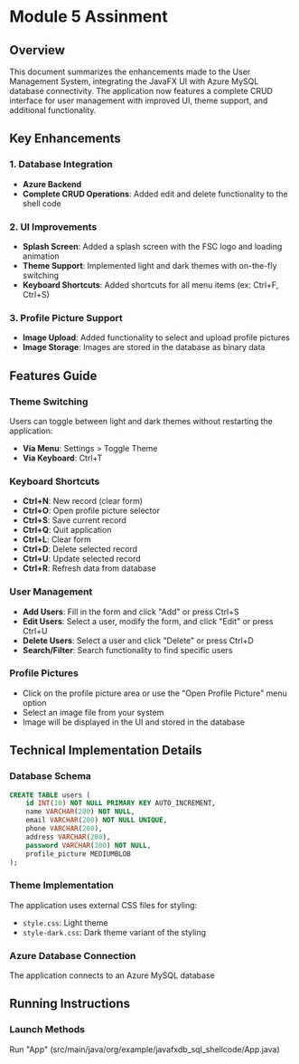 # Module 5 Assinment

## Overview

This document summarizes the 
enhancements made to the User Management System, integrating the JavaFX UI with Azure MySQL database connectivity. 
The application now features a complete CRUD interface for user management with improved UI, theme support, and additional functionality.

## Key Enhancements

### 1. Database Integration
- **Azure Backend**
- **Complete CRUD Operations**: Added edit and delete functionality to the shell code

### 2. UI Improvements
- **Splash Screen**: Added a splash screen with the FSC logo and loading animation
- **Theme Support**: Implemented light and dark themes with on-the-fly switching
- **Keyboard Shortcuts**: Added shortcuts for all menu items (ex: Ctrl+F, Ctrl+S)

### 3. Profile Picture Support
- **Image Upload**: Added functionality to select and upload profile pictures
- **Image Storage**: Images are stored in the database as binary data


## Features Guide

### Theme Switching
Users can toggle between light and dark themes without restarting the application:
- **Via Menu**: Settings > Toggle Theme
- **Via Keyboard**: Ctrl+T

### Keyboard Shortcuts
- **Ctrl+N**: New record (clear form)
- **Ctrl+O**: Open profile picture selector
- **Ctrl+S**: Save current record
- **Ctrl+Q**: Quit application
- **Ctrl+L**: Clear form
- **Ctrl+D**: Delete selected record
- **Ctrl+U**: Update selected record
- **Ctrl+R**: Refresh data from database

### User Management
- **Add Users**: Fill in the form and click "Add" or press Ctrl+S
- **Edit Users**: Select a user, modify the form, and click "Edit" or press Ctrl+U
- **Delete Users**: Select a user and click "Delete" or press Ctrl+D
- **Search/Filter**: Search functionality to find specific users

### Profile Pictures
- Click on the profile picture area or use the "Open Profile Picture" menu option
- Select an image file from your system
- Image will be displayed in the UI and stored in the database

## Technical Implementation Details

### Database Schema

```sql
CREATE TABLE users (
    id INT(10) NOT NULL PRIMARY KEY AUTO_INCREMENT,
    name VARCHAR(200) NOT NULL,
    email VARCHAR(200) NOT NULL UNIQUE,
    phone VARCHAR(200),
    address VARCHAR(200),
    password VARCHAR(200) NOT NULL,
    profile_picture MEDIUMBLOB
);
```

### Theme Implementation
The application uses external CSS files for styling:
- `style.css`: Light theme
- `style-dark.css`: Dark theme variant of the styling

### Azure Database Connection
The application connects to an Azure MySQL database

## Running Instructions


### Launch Methods

Run "App" (src/main/java/org/example/javafxdb_sql_shellcode/App.java)


